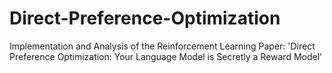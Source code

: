 # Direct-Preference-Optimization
Implementation and Analysis of the Reinforcement Learning Paper: 'Direct Preference Optimization: Your Language Model is Secretly a Reward Model'
